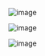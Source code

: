 ![image](https://github.com/Abrorbek-Ibaydullaev/Website/assets/148473615/37ecabb1-9b4c-4bbc-801a-c4398f9b4298)

![image](https://github.com/Abrorbek-Ibaydullaev/Website/assets/148473615/994e7834-bbf1-464d-95ca-088020a8d69e)

![image](https://github.com/Abrorbek-Ibaydullaev/Website/assets/148473615/575bbf8f-9af2-4952-8d91-f37ee907d9bc)

<!-- this is demo website for me
i wil write my own experience 
1 i have some trouble 
2 hello.world is
3





-->
